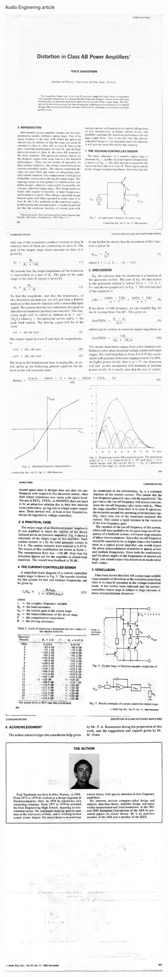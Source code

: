 Audio Enginering article

![1](aesj831r.jpg)
![2](aesj832r.jpg)
![3](aesj833r.jpg)
![4](aesj834r.jpg)